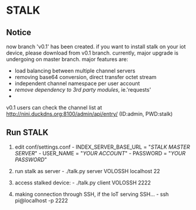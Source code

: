 # STALK

## Notice
now branch 'v0.1' has been created.
if you want to install stalk on your iot device, please download from v0.1 branch.
currently, major upgrade is undergoing on master branch. major features are:
  - load balancing between multiple channel servers
  - removing base64 conversion, direct transfer octet stream
  - independent channel namespace per user account
  - *remove dependency to 3rd party modules*, ie.'requests'
  - 
v0.1 users can check the channel list at
  http://nini.duckdns.org:8100/admin/api/entry/
  (ID:admin, PWD:stalk)

## Run STALK

  1. edit conf/settings.conf
    - INDEX_SERVER_BASE_URL = "*STALK MASTER SERVER*"
    - USER_NAME = "*YOUR ACCOUNT*"
    - PASSWORD = "*YOUR PASSWORD*" 

  2. run stalk as server
    - ./talk.py server VOLOSSH localhost 22
  
  3. access stalked device:
    - ./talk.py client VOLOSSH 2222

  4. making connection through SSH, if the IoT serving SSH... 
    - ssh pi@localhost -p 2222
